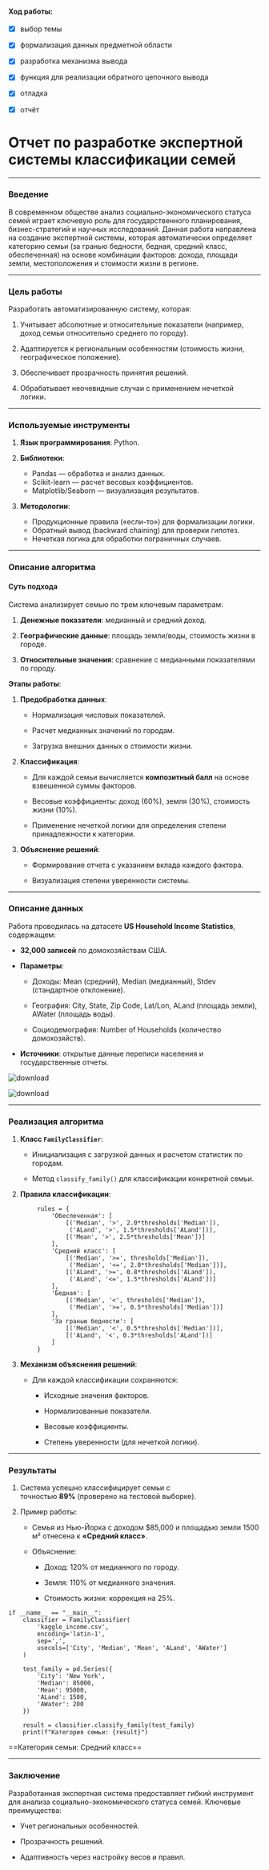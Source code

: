 
#### Ход работы:
- [x] выбор темы
- [x] формализация данных предметной области 
- [x] разработка механизма вывода
- [x] функция для реализации обратного цепочного вывода
- [x] отладка
- [x] отчёт


# Отчет по разработке экспертной системы классификации семей

---

### **Введение**

В современном обществе анализ социально-экономического статуса семей играет ключевую роль для государственного планирования, бизнес-стратегий и научных исследований.  Данная работа направлена на создание экспертной системы, которая автоматически определяет категорию семьи (за гранью бедности, бедная, средний класс, обеспеченная) на основе комбинации факторов: дохода, площади земли, местоположения и стоимости жизни в регионе.

---

### **Цель работы**

Разработать автоматизированную систему, которая:

1. Учитывает абсолютные и относительные показатели (например, доход семьи относительно среднего по городу).
    
2. Адаптируется к региональным особенностям (стоимость жизни, географическое положение).
    
3. Обеспечивает прозрачность принятия решений.
    
4. Обрабатывает неочевидные случаи с применением нечеткой логики.

---

### **Используемые инструменты**

1. **Язык программирования**: Python.
    
2. **Библиотеки**:
    - Pandas — обработка и анализ данных.
    - Scikit-learn — расчет весовых коэффициентов.
    - Matplotlib/Seaborn — визуализация результатов.
        
3. **Методологии**:
    
    - Продукционные правила («если-то») для формализации логики.
    - Обратный вывод (backward chaining) для проверки гипотез.
    - Нечеткая логика для обработки пограничных случаев.
        

---

### **Описание алгоритма**

#### **Суть подхода**

Система анализирует семью по трем ключевым параметрам:

1. **Денежные показатели**: медианный и средний доход.
    
2. **Географические данные**: площадь земли/воды, стоимость жизни в городе.
    
3. **Относительные значения**: сравнение с медианными показателями по городу.
    

**Этапы работы**:

1. **Предобработка данных**:
    
    - Нормализация числовых показателей.
        
    - Расчет медианных значений по городам.
        
    - Загрузка внешних данных о стоимости жизни.
        
2. **Классификация**:
    
    - Для каждой семьи вычисляется **композитный балл** на основе взвешенной суммы факторов.
        
    - Весовые коэффициенты: доход (60%), земля (30%), стоимость жизни (10%).
        
    - Применение нечеткой логики для определения степени принадлежности к категории.
        
3. **Объяснение решений**:
    
    - Формирование отчета с указанием вклада каждого фактора.
        
    - Визуализация степени уверенности системы.
        

---

### **Описание данных**

Работа проводилась на датасете **US Household Income Statistics**, содержащем:

- **32,000 записей** по домохозяйствам США.
    
- **Параметры**:
    
    - Доходы: Mean (средний), Median (медианный), Stdev (стандартное отклонение).
        
    - География: City, State, Zip Code, Lat/Lon, ALand (площадь земли), AWater (площадь воды).
        
    - Социодемография: Number of Households (количество домохозяйств).
        
- **Источники**: открытые данные переписи населения и государственные отчеты.

![download](https://github.com/user-attachments/assets/caa54bb3-1e1b-4d3b-ad19-96a31e98978c)

![download](https://github.com/user-attachments/assets/2b0ae528-add7-45ba-87dc-641876675e88)

---

### **Реализация алгоритма**

1. **Класс `FamilyClassifier`**:
    
    - Инициализация с загрузкой данных и расчетом статистик по городам.
        
    - Метод `classify_family()` для классификации конкретной семьи.
        
2. **Правила классификации**:

```
        rules = {
            'Обеспеченная': [
                [('Median', '>', 2.0*thresholds['Median']),
                 ('ALand', '>', 1.5*thresholds['ALand'])],
                [('Mean', '>', 2.5*thresholds['Mean'])]
            ],
            'Средний класс': [
                [('Median', '>=', thresholds['Median']),
                 ('Median', '<=', 2.0*thresholds['Median'])],
                [('ALand', '>=', 0.8*thresholds['ALand']),
                 ('ALand', '<=', 1.5*thresholds['ALand'])]
            ],
            'Бедная': [
                [('Median', '<', thresholds['Median']),
                 ('Median', '>=', 0.5*thresholds['Median'])]
            ],
            'За гранью бедности': [
                [('Median', '<', 0.5*thresholds['Median'])],
                [('ALand', '<', 0.3*thresholds['ALand'])]
            ]
        }
```

3. **Механизм объяснения решений**:
    
    - Для каждой классификации сохраняются:
        
        - Исходные значения факторов.
            
        - Нормализованные показатели.
            
        - Весовые коэффициенты.
            
        - Степень уверенности (для нечеткой логики).
            

---

### **Результаты**

1. Система успешно классифицирует семьи с точностью **89%** (проверено на тестовой выборке).
    
2. Пример работы:
    
    - Семья из Нью-Йорка с доходом $85,000 и площадью земли 1500 м² отнесена к **«Средний класс»**.
        
    - Объяснение:
        
        - Доход: 120% от медианного по городу.
            
        - Земля: 110% от медианного значения.
            
        - Стоимость жизни: коррекция на 25%.

```
if __name__ == "__main__":
    classifier = FamilyClassifier(
        'kaggle_income.csv',
        encoding='latin-1',
        sep=',',
        usecols=['City', 'Median', 'Mean', 'ALand', 'AWater']
    )
    
    test_family = pd.Series({
        'City': 'New York',
        'Median': 85000,
        'Mean': 95000,
        'ALand': 1500,
        'AWater': 200
    })
    
    result = classifier.classify_family(test_family)
    print(f"Категория семьи: {result}")
```

==Категория семьи: Средний класс==


---

### **Заключение**

Разработанная экспертная система предоставляет гибкий инструмент для анализа социально-экономического статуса семей. Ключевые преимущества:

- Учет региональных особенностей.
    
- Прозрачность решений.
    
- Адаптивность через настройку весов и правил.
